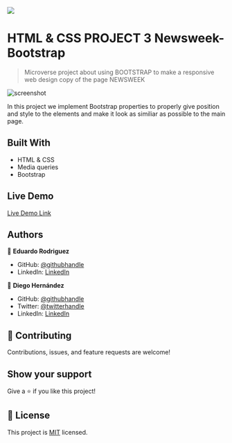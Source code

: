 ![](https://img.shields.io/badge/Microverse-blueviolet)

# HTML & CSS PROJECT 3 Newsweek-Bootstrap

> Microverse project about using BOOTSTRAP to make a responsive web design copy of the page NEWSWEEK

![screenshot]()

In this project we implement Bootstrap properties to properly give position
and style to the elements and make it look as similiar as possible to the main page.

## Built With

- HTML & CSS
- Media queries
- Bootstrap

## Live Demo

[Live Demo Link]()

## Authors

👤 **Eduardo Rodriguez**

- GitHub: [@githubhandle](https://github.com/EroAuditore)
- LinkedIn: [LinkedIn](https://www.linkedin.com/in/EroAuditore/)

👤 **Diego Hernández**

- GitHub: [@githubhandle](https://github.com/Diegodsha)
- Twitter: [@twitterhandle](https://twitter.com/diegohdezchimo)
- LinkedIn: [LinkedIn](https://www.linkedin.com/in/diegoshdezaguilar/)

## 🤝 Contributing

Contributions, issues, and feature requests are welcome!

## Show your support

Give a ⭐️ if you like this project!

## 📝 License

This project is [MIT](https://es.wikipedia.org/wiki/Licencia_MIT) licensed.
